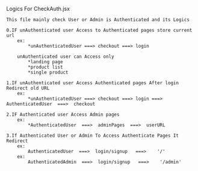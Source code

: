 Logics For CheckAuth.jsx

    This file mainly check User or Admin is Authenticated and its Logics

    0.IF unAuthenticated user Access to Authenticated pages store current url
        ex:
            *unAuthenticatedUser ===> checkout ===> login

        unAuthenticated user can Access only
            *landing page
            *product list
            *single product

    1.IF unAuthenticated user Access Authenticated pages After login Redirect old URL
        ex:
            *unAuthenticatedUser ===> checkout ===> login ===>  AuthenticatedUser  ===>  checkout

    2.IF Authenticated user Access Admin pages
        ex:
            *AuthenticatedUser  ===>  adminPages  ===>  userURL

    3.If Authenticated User or Admin To Access Authenticate Pages It Redirect 
        ex:
            AuthenticatedUser  ===>  login/signup   ===>    '/'
        ex:
            AuthenticatedAdmin  ===>  login/signup   ===>    '/admin'

